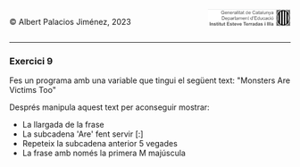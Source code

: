 <div style="display: flex; width: 100%;">
    <div style="flex: 1; padding: 0px;">
        <p>© Albert Palacios Jiménez, 2023</p>
    </div>
    <div style="flex: 1; padding: 0px; text-align: right;">
        <img src="../../assets/ieti.png" height="32" alt="Logo de IETI" style="max-height: 32px;">
    </div>
</div>
<hr/>

### Exercici 9

Fes un programa amb una variable que tingui el següent text: "Monsters Are Victims Too"

Després manipula aquest text per aconseguir mostrar:
* La llargada de la frase
* La subcadena 'Are' fent servir [:]
* Repeteix la subcadena anterior 5 vegades
* La frase amb només la primera M majúscula

